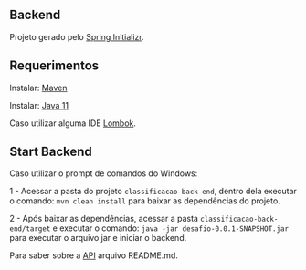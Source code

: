 ## Backend

Projeto gerado pelo [Spring Initializr](https://start.spring.io/).

## Requerimentos

Instalar: [Maven](https://maven.apache.org/install.html)

Instalar: [Java 11](https://jdk.java.net/archive/)

Caso utilizar alguma IDE [Lombok](https://projectlombok.org/).

## Start Backend

Caso utilizar o prompt de comandos do Windows:

1 - Acessar a pasta do projeto `classificacao-back-end`, dentro dela executar o comando: `mvn clean install` para baixar as dependências
do projeto.

2 - Após baixar as dependências, acessar a pasta `classificacao-back-end/target` e executar o comando: 
`java -jar desafio-0.0.1-SNAPSHOT.jar` para executar o arquivo jar e iniciar o backend.

Para saber sobre a [API](https://github.com/lucaspvanderlinde/projeto-classificacao) arquivo README.md.

